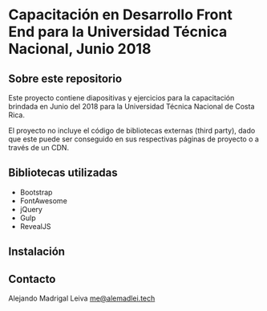# Capacitación en Desarrollo Front End para la Universidad Técnica Nacional, Junio 2018

## Sobre este repositorio

Este proyecto contiene diapositivas y ejercicios para la capacitación brindada 
en Junio del 2018 para la Universidad Técnica Nacional de Costa Rica.

El proyecto no incluye el código de bibliotecas externas (third party), dado
que este puede ser conseguido en sus respectivas páginas de proyecto o a través
de un CDN.

## Bibliotecas utilizadas
- Bootstrap
- FontAwesome
- jQuery
- Gulp
- RevealJS

## Instalación

## Contacto

Alejando Madrigal Leiva <me@alemadlei.tech>

